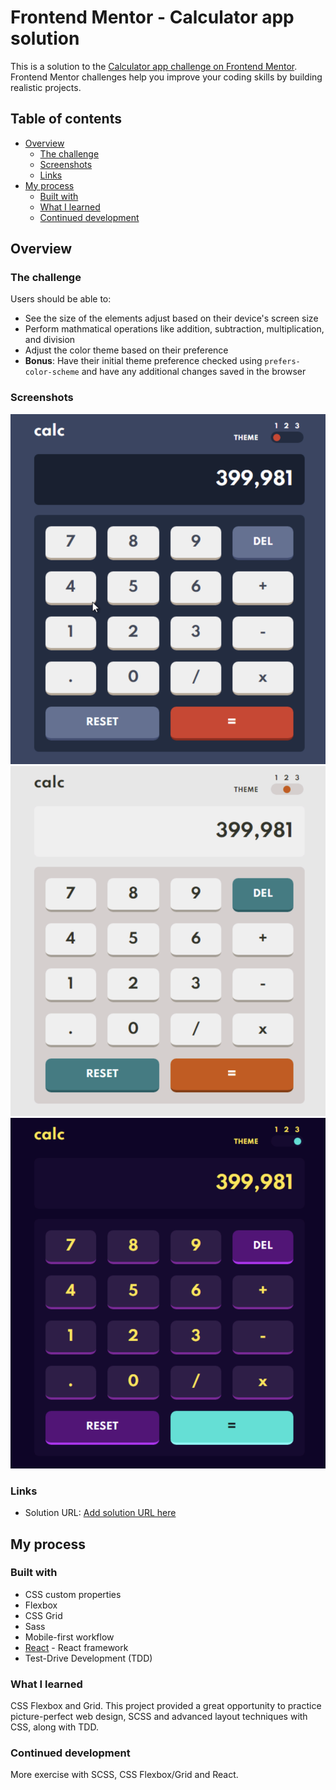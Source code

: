 # Frontend Mentor - Calculator app solution

This is a solution to the [Calculator app challenge on Frontend Mentor](https://www.frontendmentor.io/challenges/calculator-app-9lteq5N29). Frontend Mentor challenges help you improve your coding skills by building realistic projects. 

## Table of contents

- [Overview](#overview)
  - [The challenge](#the-challenge)
  - [Screenshots](#screenshots)
  - [Links](#links)
- [My process](#my-process)
  - [Built with](#built-with)
  - [What I learned](#what-i-learned)
  - [Continued development](#continued-development)

## Overview

### The challenge

Users should be able to:

- See the size of the elements adjust based on their device's screen size
- Perform mathmatical operations like addition, subtraction, multiplication, and division
- Adjust the color theme based on their preference
- **Bonus**: Have their initial theme preference checked using `prefers-color-scheme` and have any additional changes saved in the browser

### Screenshots
![Theme 1 Screenshot](./public/screenshots/screenshot-theme1.png)
![Theme 2 Screenshot](./public/screenshots/screenshot-theme2.png)
![Theme 3 Screenshot](./public/screenshots/screenshot-theme3.png)

### Links

- Solution URL: [Add solution URL here](https://your-solution-url.com)

## My process

### Built with

- CSS custom properties
- Flexbox
- CSS Grid
- Sass
- Mobile-first workflow
- [React](https://reactjs.org/) - React framework
- Test-Drive Development (TDD)

### What I learned

CSS Flexbox and Grid.  This project provided a great opportunity to practice 
picture-perfect web design, SCSS and advanced layout techniques with CSS, along with TDD.

### Continued development

More exercise with SCSS, CSS Flexbox/Grid and React.
